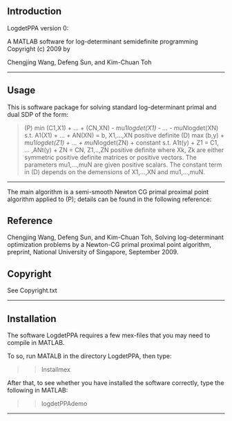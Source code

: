 ## Introduction

LogdetPPA version 0: 

A MATLAB software for log-determinant semidefinite programming
Copyright (c) 2009 by

Chengjing Wang, Defeng Sun, and Kim-Chuan Toh

----------------------------------------------------------------------------

## Usage
This is software package for solving standard log-determinant
primal and dual SDP of the form: 


> (P)  min  (C1,X1) + ... + (CN,XN) - mu1*logdet(X1) - ... - muN*logdet(XN)
>     s.t. A1(X1) + ... + AN(XN) = b,
>          X1,...,XN positive definite
> (D)  max  (b,y) + mu1*logdet(Z1) + ... + muN*logdet(ZN) + constant
>      s.t. A1t(y) + Z1 = C1, ... ,ANt(y) + ZN = CN,
>           Z1,..,ZN positive definite
>      where Xk, Zk are either symmetric positive definite matrices or positive vectors.
>      The parameters mu1,...,muN are given positive scalars.
>      The constant term in (D) depends on the demensions of X1,...,XN and mu1,...,muN.

----------------------------------------------------------------------------
The main algorithm is a semi-smooth Newton CG primal proximal 
point algorithm applied to (P); details can be found in the following reference: 

## Reference

Chengjing Wang, Defeng Sun, and Kim-Chuan Toh, 
Solving log-determinant optimization problems by a Newton-CG primal 
proximal point algorithm,  preprint, National University of Singapore, 
September 2009.

## Copyright

See Copyright.txt

----------------------------------------------------------------------------

## Installation 

The software LogdetPPA requires a few mex-files that you may need
to compile in MATLAB. 

To so, run MATALB in the directory LogdetPPA, then type: 

>> Installmex 

After that, to see whether you have installed the software
correctly, type the following in MATLAB: 

>> logdetPPAdemo

----------------------------------------------------------------------------